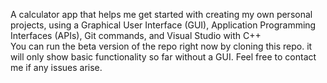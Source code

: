 A calculator app that helps me get started with creating my own personal projects, using a Graphical User Interface (GUI), Application Programming Interfaces (APIs), Git commands, and Visual Studio with C++
<br>
You can run the beta version of the repo right now by cloning this repo. it will only show basic functionality so far without a GUI. Feel free to contact me if any issues arise.
